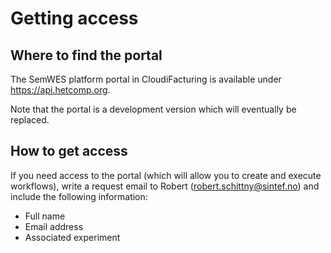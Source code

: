 # Getting access
## Where to find the portal
The SemWES platform portal in CloudiFacturing is available under
https://api.hetcomp.org.

Note that the portal is a development version which will eventually be replaced.

## How to get access
If you need access to the portal (which will allow you to create and execute
workflows), write a request email to Robert (robert.schittny@sintef.no) and
include the following information:
* Full name
* Email address
* Associated experiment
